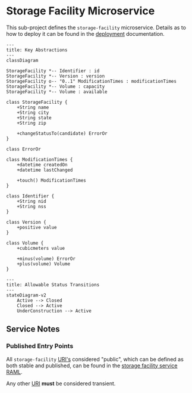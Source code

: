 Storage Facility Microservice
=============================

This sub-project defines the `storage-facility` microservice.  Details as to how to deploy it can be found in the [deployment](../../deployment/README.md) documentation.


```mermaid
---
title: Key Abstractions
---
classDiagram

StorageFacility *-- Identifier : id
StorageFacility *-- Version : version
StorageFacility o-- "0..1" ModificationTimes : modificationTimes
StorageFacility *-- Volume : capacity
StorageFacility *-- Volume : available

class StorageFacility {
    +String name
    +String city
    +String state
    +String zip

    +changeStatusTo(candidate) ErrorOr
}

class ErrorOr

class ModificationTimes {
    +datetime createdOn
    +datetime lastChanged

    +touch() ModificationTimes
}

class Identifier {
    +String nid
    +String nss
}

class Version {
    +positive value
}

class Volume {
    +cubicmeters value

    +minus(volume) ErrorOr
    +plus(volume) Volume
}
```

```mermaid
---
title: Allowable Status Transitions
---
stateDiagram-v2
	Active --> Closed
	Closed --> Active
	UnderConstruction --> Active
```


## Service Notes

### Published Entry Points

All `storage-facility` [URI's](https://datatracker.ietf.org/doc/html/rfc3986/) considered "public", which can be defined as both stable and published, can be found in the [storage facility service RAML](../../api/src/main/raml/storage-facility.raml).

Any other [URI](https://datatracker.ietf.org/doc/html/rfc3986/) **must** be considered transient.


